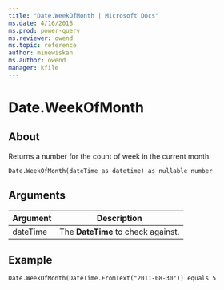 ```yaml
---
title: "Date.WeekOfMonth | Microsoft Docs"
ms.date: 4/16/2018
ms.prod: power-query
ms.reviewer: owend
ms.topic: reference
author: minewiskan
ms.author: owend
manager: kfile
---
```

# Date.WeekOfMonth

  
## About  
Returns a number for the count of week in the current month.  
  
```  
Date.WeekOfMonth(dateTime as datetime) as nullable number  
```  
  
## Arguments  
  
|Argument|Description|  
|------------|---------------|  
|dateTime|The **DateTime** to check against.|  
  
## Example  
  
```  
Date.WeekOfMonth(DateTime.FromText("2011-08-30")) equals 5  
```  
